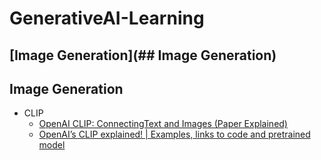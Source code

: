 # GenerativeAI-Learning
[Image Generation](## Image Generation)
--- 
## Image Generation
- CLIP
  - [OpenAI CLIP: ConnectingText and Images (Paper Explained)](https://www.youtube.com/watch?v=T9XSU0pKX2E)
  - [OpenAI’s CLIP explained! | Examples, links to code and pretrained model](https://www.youtube.com/watch?v=dh8Rxhf7cLU)
